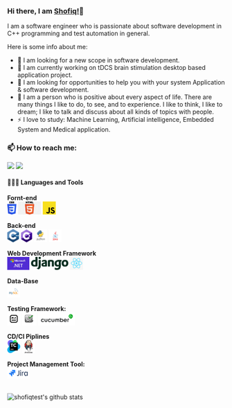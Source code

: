 ### Hi there, I am [Shofiq!](https://github.com/shofiqtest/shofiq.github-oi)👋

I am a software engineer who is passionate about software development in C++ programming and test automation in general.

Here is some info about me:

- 🔭 I am looking for a new scope in software development. 
- 🌱 I am currently working on tDCS brain stimulation desktop based application project.  
- 🤔 I am looking for opportunities to help you with your system Application & software development.
- 💬 I am a person who is positive about every aspect of life. There are many things I like to do, to see, and to experience.
      I like to think, I like to dream; I like to talk and discuss about all kinds of topics with people.
- ⚡ I love to study: Machine Learning, Artificial intelligence, Embedded System and Medical application. 

### 📫 How to reach me:   
   [<img src="https://img.icons8.com/color/48/000000/linkedin.png" width="3.5%"/>](https://www.linkedin.com/in/mdshofiqul/)
  <a href="mailto:shofiqtest@gmail.com"> <img src="https://img.icons8.com/fluent/48/000000/gmail.png" width="3.5%"/> </a>
  
  #### 👨🏻‍💻 Languages and Tools <br /> 
  
   
  **Fornt-end**<br />
  <code><img height="30" src="https://github.com/shofiqtest/shofiqtest/blob/master/Images/css3.png"></code>
  <code><img height="30" src="https://github.com/shofiqtest/shofiqtest/blob/master/Images/html.png"></code>
  <code><img height="30" src="https://github.com/shofiqtest/shofiqtest/blob/master/Images/js.png"></code>
 
  **Back-end**<br />
  <code><img height="30" src="https://github.com/shofiqtest/shofiqtest/blob/master/Images/cpp.png"></code>
  <code><img height="30" src="https://github.com/shofiqtest/shofiqtest/blob/master/Images/csharp.png"></code>
  <code><img height="30" src="https://github.com/shofiqtest/shofiqtest/blob/master/Images/python.png"></code>
  <code><img height="30" src="https://github.com/shofiqtest/shofiqtest/blob/master/Images/java.png"></code>
  
  **Web Development Framework**<br />
  <code><img height="30" src="https://github.com/shofiqtest/shofiqtest/blob/master/Images/net.png"></code>
  <code><img height="30" src="https://github.com/shofiqtest/shofiqtest/blob/master/Images/django.svg"></code>
  <code><img height="30" src="https://github.com/shofiqtest/shofiqtest/blob/master/Images/reactjs.png"></code>
  
  **Data-Base**<br />
   <code><img height="30" src="https://github.com/shofiqtest/shofiqtest/blob/master/Images/mysql.png"></code>
  
  **Testing Framework:**<br /> 
  <code><img height="30" src="https://github.com/shofiqtest/shofiqtest/blob/master/Images/robotframework.png"></code>
  <code><img height="30" src="https://github.com/shofiqtest/shofiqtest/blob/master/Images/selenium.png"></code>
  <code><img height="30" src="https://github.com/shofiqtest/shofiqtest/blob/master/Images/cucumber.png"></code>
  
  **CD/CI Piplines**<br />
  <code><img height="30" src="https://github.com/shofiqtest/shofiqtest/blob/master/Images/teamcity.png"></code>
  <code><img height="30" src="https://github.com/shofiqtest/shofiqtest/blob/master/Images/jenkins.jfif"></code>
  
  **Project Management Tool:**<br />
  <code><img height="25" src="https://github.com/shofiqtest/shofiqtest/blob/master/Images/jira.png"></code>
  
 
 <br />![shofiqtest's github stats](https://github-readme-stats.vercel.app/api?username=shofiqtest)

